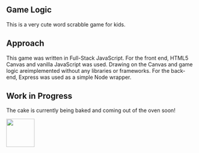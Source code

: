 ## Game Logic

This is a very cute word scrabble game for kids.

## Approach

This game was written in Full-Stack JavaScript. For the front end, HTML5 Canvas and vanilla JavaScript was used. Drawing on the Canvas and game logic areimplemented without any libraries or frameworks. For the back-end, Express was used as a simple Node wrapper.

## Work in Progress

The cake is currently being baked and coming out of the oven soon!

<a href='http://www.recurse.com' title='Made with love at the Recurse Center'><img src='https://cloud.githubusercontent.com/assets/2883345/11322975/9e575dce-910b-11e5-9f47-1fb1b530a4bd.png' height='75px'/></a>
